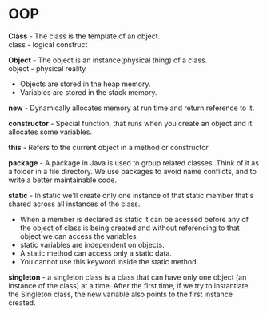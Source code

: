 # OOP

**Class** - The class is the template of an object.  
class - logical construct

**Object** - The object is an instance(physical thing) of a class.  
object - physical reality

- Objects are stored in the heap memory.
- Variables are stored in the stack memory.

**new** - Dynamically allocates memory at run time and return reference to it.

**constructor** - Special function, that runs when you create an object and it allocates some variables.

**this** - Refers to the current object in a method or constructor

**package** - A package in Java is used to group related classes. Think of it as a folder in a file directory. We use packages to avoid name conflicts, and to write a better maintainable code.

**static** - In static we'll create only one instance of that static member that's shared across all instances of the class.

- When a member is declared as static it can be acessed before any of the object of class is being created and without referencing to that object we can access the variables.
- static variables are independent on objects.
- A static method can access only a static data.
- You cannot use this keyword inside the static method.

**singleton** - a singleton class is a class that can have only one object (an instance of the class) at a time. After the first time, if we try to instantiate the Singleton class, the new variable also points to the first instance created.
